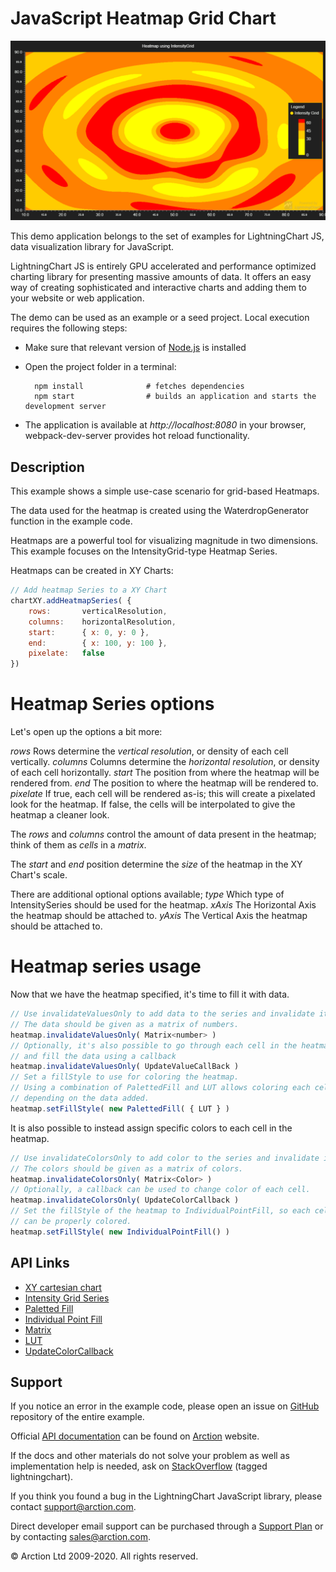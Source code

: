 # JavaScript Heatmap Grid Chart

![JavaScript Heatmap Grid Chart](heatmapGrid.png)

This demo application belongs to the set of examples for LightningChart JS, data visualization library for JavaScript.

LightningChart JS is entirely GPU accelerated and performance optimized charting library for presenting massive amounts of data. It offers an easy way of creating sophisticated and interactive charts and adding them to your website or web application.

The demo can be used as an example or a seed project. Local execution requires the following steps:

- Make sure that relevant version of [Node.js](https://nodejs.org/en/download/) is installed
- Open the project folder in a terminal:

        npm install              # fetches dependencies
        npm start                # builds an application and starts the development server

- The application is available at *http://localhost:8080* in your browser, webpack-dev-server provides hot reload functionality.


## Description

This example shows a simple use-case scenario for grid-based Heatmaps.

The data used for the heatmap is created using the WaterdropGenerator function in the example code.

Heatmaps are a powerful tool for visualizing magnitude in two dimensions. This example focuses on the IntensityGrid-type Heatmap Series.

Heatmaps can be created in XY Charts:

```javascript
// Add heatmap Series to a XY Chart
chartXY.addHeatmapSeries( {
    rows:       verticalResolution,
    columns:    horizontalResolution,
    start:      { x: 0, y: 0 },
    end:        { x: 100, y: 100 },
    pixelate:   false
})
```

# Heatmap Series options
Let's open up the options a bit more:

*rows*
Rows determine the *vertical resolution*, or density of each cell vertically.
*columns*
Columns determine the *horizontal resolution*, or density of each cell horizontally.
*start*
The position from where the heatmap will be rendered from.
*end*
The position to where the heatmap will be rendered to.
*pixelate*
If true, each cell will be rendered as-is; this will create a pixelated look for the heatmap.
If false, the cells will be interpolated to give the heatmap a cleaner look.

The *rows* and *columns* control the amount of data present in the heatmap; think of them as *cells* in a *matrix*.

The *start* and *end* position determine the *size* of the heatmap in the XY Chart's scale.

There are additional optional options available;
*type*
Which type of IntensitySeries should be used for the heatmap.
*xAxis*
The Horizontal Axis the heatmap should be attached to.
*yAxis*
The Vertical Axis the heatmap should be attached to.

# Heatmap series usage
Now that we have the heatmap specified, it's time to fill it with data.

```javascript
// Use invalidateValuesOnly to add data to the series and invalidate it.
// The data should be given as a matrix of numbers.
heatmap.invalidateValuesOnly( Matrix<number> )
// Optionally, it's also possible to go through each cell in the heatmap
// and fill the data using a callback
heatmap.invalidateValuesOnly( UpdateValueCallBack )
// Set a fillStyle to use for coloring the heatmap.
// Using a combination of PalettedFill and LUT allows coloring each cell
// depending on the data added.
heatmap.setFillStyle( new PalettedFill( { LUT } )
```

It is also possible to instead assign specific colors to each cell in the heatmap.
```javascript
// Use invalidateColorsOnly to add color to the series and invalidate it.
// The colors should be given as a matrix of colors.
heatmap.invalidateColorsOnly( Matrix<Color> )
// Optionally, a callback can be used to change color of each cell.
heatmap.invalidateColorsOnly( UpdateColorCallback )
// Set the fillStyle of the heatmap to IndividualPointFill, so each cell
// can be properly colored.
heatmap.setFillStyle( new IndividualPointFill() )
```


## API Links

* [XY cartesian chart]
* [Intensity Grid Series]
* [Paletted Fill]
* [Individual Point Fill]
* [Matrix]
* [LUT]
* [UpdateColorCallback]


## Support

If you notice an error in the example code, please open an issue on [GitHub][0] repository of the entire example.

Official [API documentation][1] can be found on [Arction][2] website.

If the docs and other materials do not solve your problem as well as implementation help is needed, ask on [StackOverflow][3] (tagged lightningchart).

If you think you found a bug in the LightningChart JavaScript library, please contact support@arction.com.

Direct developer email support can be purchased through a [Support Plan][4] or by contacting sales@arction.com.

[0]: https://github.com/Arction/
[1]: https://www.arction.com/lightningchart-js-api-documentation/
[2]: https://www.arction.com
[3]: https://stackoverflow.com/questions/tagged/lightningchart
[4]: https://www.arction.com/support-services/

© Arction Ltd 2009-2020. All rights reserved.


[XY cartesian chart]: https://www.arction.com/lightningchart-js-api-documentation/v3.0.1/classes/chartxy.html
[Intensity Grid Series]: https://www.arction.com/lightningchart-js-api-documentation/v3.0.1/classes/intensitygridseries.html
[Paletted Fill]: https://www.arction.com/lightningchart-js-api-documentation/v3.0.1/classes/palettedfill.html
[Individual Point Fill]: https://www.arction.com/lightningchart-js-api-documentation/v3.0.1/classes/individualpointfill.html
[Matrix]: https://www.arction.com/lightningchart-js-api-documentation/v3.0.1/globals.html#matrix
[LUT]: https://www.arction.com/lightningchart-js-api-documentation/v3.0.1/classes/lut.html
[UpdateColorCallback]: https://www.arction.com/lightningchart-js-api-documentation/v3.0.1/globals.html#updatecolorcallback

